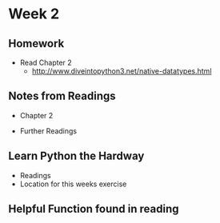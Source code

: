 # Week 2
## Homework

* Read Chapter 2
  * http://www.diveintopython3.net/native-datatypes.html

## Notes from Readings

* Chapter 2

* Further Readings


## Learn Python the Hardway

* Readings
* Location for this weeks exercise

## Helpful Function found in reading
